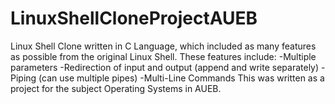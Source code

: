 # LinuxShellCloneProjectAUEB

Linux Shell Clone written in C Language, which included as many features as possible from the original Linux Shell. These features include:
-Multiple parameters
-Redirection of input and output (append and write separately)
-Piping (can use multiple pipes)
-Multi-Line Commands
This was written as a project for the subject Operating Systems in AUEB.
